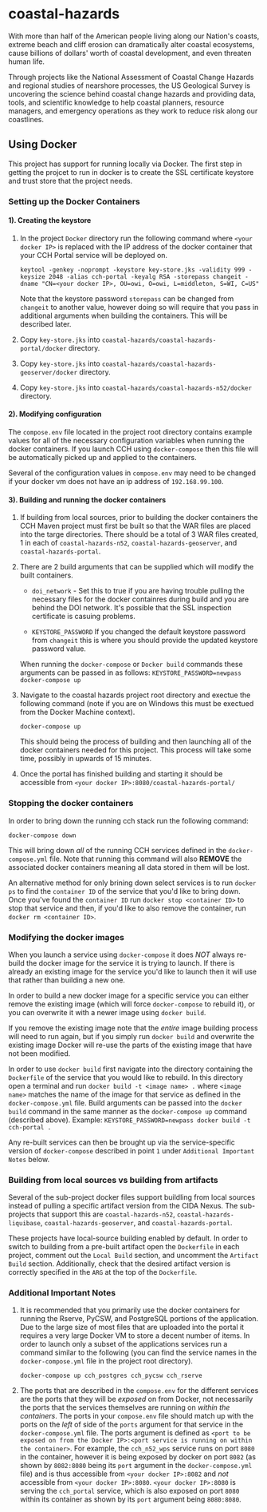 coastal-hazards
===============

With more than half of the American people living along our Nation's coasts, 
extreme beach and cliff erosion can dramatically alter coastal ecosystems, cause 
billions of dollars' worth of coastal development, and even threaten human life. 

Through projects like the National Assessment of Coastal Change Hazards and 
regional studies of nearshore processes, the US Geological Survey is uncovering 
the science behind coastal change hazards and providing data, tools, and scientific 
knowledge to help coastal planners, resource managers, and emergency operations 
as they work to reduce risk along our coastlines.


## Using Docker 

This project has support for running locally via Docker. The first step in getting the projcet to run in docker is to create the SSL certificate keystore and trust store that the project needs.

### Setting up the Docker Containers
#### 1). Creating the keystore

1. In the project `Docker` directory run the following command where `<your docker IP>` is replaced with the IP address of the docker container that your CCH Portal service will be deployed on.

    `keytool -genkey -noprompt -keystore key-store.jks -validity 999 -keysize 2048 -alias cch-portal -keyalg RSA -storepass changeit -dname "CN=<your docker IP>, OU=owi, O=owi, L=middleton, S=WI, C=US"`

    Note that the keystore password `storepass` can be changed from `changeit` to another value, however doing so will require that you pass in additional arguments when building the containers. This will be described later.

2. Copy `key-store.jks` into `coastal-hazards/coastal-hazards-portal/docker` directory. 

3. Copy `key-store.jks` into `coastal-hazards/coastal-hazards-geoserver/docker` directory.

4. Copy `key-store.jks` into `coastal-hazards/coastal-hazards-n52/docker` directory. 

#### 2). Modifying configuration

The `compose.env` file located in the project root directory contains example values for all of the necessary configuration variables when running the docker containers. If you launch CCH using `docker-compose` then this file will be automatically picked up and applied to the containers.

Several of the configuration values in `compose.env` may need to be changed if your docker vm does not have an ip address of `192.168.99.100`.

#### 3). Building and running the docker containers

1. If building from local sources, prior to building the docker containers the CCH Maven project must first be built so that the WAR files are placed into the targe directories. There should be a total of 3 WAR files created, 1 in each of `coastal-hazards-n52`, `coastal-hazards-geoserver`, and `coastal-hazards-portal`.

2. There are 2 build arguments that can be supplied which will modify the built containers.
    - `doi_network` - Set this to true if you are having trouble pulling the necessary files for the docker containres during build and you are behind the DOI network. It's possible that the SSL inspection certificate is casuing problems.

    - `KEYSTORE_PASSWORD` If you changed the default keystore password from `changeit` this is where you should provide the updated keystore password value.

    When running the `docker-compose` or `Docker build` commands these arguments can be passed in as follows: `KEYSTORE_PASSWORD=newpass docker-compose up`

2. Navigate to the coastal hazards project root directory and exectue the following command (note if you are on Windows this must be exectued from the Docker Machine context).

    `docker-compose up`

    This should being the process of building and then launching all of the docker containers needed for this project. This process will take some time, possibly in upwards of 15 minutes.

3. Once the portal has finished building and starting it should be accessible from `<your docker IP>:8080/coastal-hazards-portal/`

### Stopping the docker containers

In order to bring down the running cch stack run the following command:

`docker-compose down` 

This will bring down _all_ of the running CCH services defined in the `docker-compose.yml` file. Note that running this command will also __REMOVE__ the associated docker containers meaning all data stored in them will be lost. 

An alternative method for only brining down select services is to run `docker ps` to find the `container ID` of the service that you'd like to bring down. Once you've found the `container ID` run `docker stop <container ID>` to stop that service and then, if you'd like to also remove the container, run `docker rm <container ID>`.

### Modifying the docker images

When you launch a service using `docker-compose` it does _NOT_ always re-build the docker image for the service it is trying to launch. If there is already an existing image for the service you'd like to launch then it will use that rather than building a new one.

In order to build a new docker image for a specific service you can either remove the existing image (which will force `docker-compose` to rebuild it), or you can overwrite it with a newer image using `docker build`. 

If you remove the existing image note that the _entire_ image building process will need to run again, but if you simply run `docker build` and overwrite the existing image Docker will re-use the parts of the existing image that have not been modified.

In order to use `docker build` first navigate into the directory containing the `Dockerfile` of the service that you would like to rebuild. In this directory open a terminal and run `docker build -t <image name> .` where `<image name>` matches the name of the image for that service as defined in the `docker-compose.yml` file. Build arguments can be passed into the `docker build` command in the same manner as the `docker-compose up` command (described above). Example: `KEYSTORE_PASSWORD=newpass docker build -t cch-portal .`

Any re-built services can then be brought up via the service-specific version of `docker-compose` described in point `1` under `Additional Important Notes` below.

### Building from local sources vs building from artifacts

Several of the sub-project docker files support buildling from local sources instead of pulling a specific artifact version from the CIDA Nexus. The sub-projects that support this are `coastal-hazards-n52`, `coastal-hazards-liquibase`, `coastal-hazards-geoserver`, and `coastal-hazards-portal`. 

These projects have local-source building enabled by default. In order to switch to building from a pre-built artifact open the `Dockerfile` in each project, comment out the `Local Build` section, and uncomment the `Artifact Build` section. Additionally, check that the desired artifact version is correctly specified in the `ARG` at the top of the `Dockerfile`.


### Additional Important Notes

1. It is recommended that you primarily use the docker containers for running the Rserve, PyCSW, and PostgreSQL portions of the application. Due to the large size of most files that are uploaded into the portal it requires a very large Docker VM to store a decent number of items. In order to launch only a subset of the applications services run a command similar to the following (you can find the service names in the `docker-compose.yml` file in the project root directory).

    `docker-compose up cch_postgres cch_pycsw cch_rserve`

2. The ports that are described in the `compose.env` for the different services are the ports that they will be _exposed_ on from Docker, not necessarily the ports that the services themselves are running on  _within the containers_. The ports in your `compose.env` file should match up with the ports on the _left_ of side of the `ports` argument for that service in the `docker-compose.yml` file. The ports argument is defined as `<port to be exposed on from the Docker IP>:<port service is running on within the container>`. For example, the `cch_n52_wps` service runs on port `8080` in the container, however it is being exposed by docker on port `8082` (as shown by `8082:8080` being its `port` argument in the `docker-compose.yml` file) and is thus accessible from `<your docker IP>:8082` and _not_ accessible from `<your docker IP>:8080`. `<your docker IP>:8080` is serving the `cch_portal` service, which is also exposed on port `8080` within its container as shown by its `port` argument being `8080:8080`.